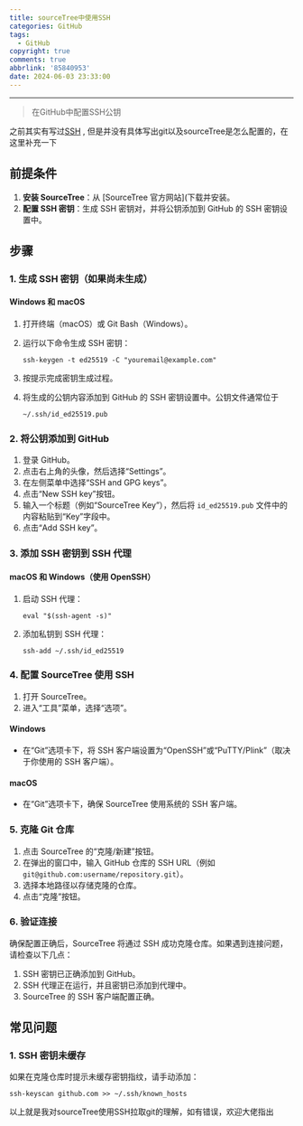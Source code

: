 ```yaml
---
title: sourceTree中使用SSH
categories: GitHub
tags:
  - GitHub
copyright: true
comments: true
abbrlink: '85840953'
date: 2024-06-03 23:33:00
---
```


<hr style='filter:progid:DXImageTransform.Microsoft.Glow(color=#FF0000,strength=10)' color='#FF0000' size='1' />

> 在GitHub中配置SSH公钥

<!--more-->

之前其实有写过[SSH](https://www.chensheng.group/2021/08/31/143-%E4%BD%BF%E7%94%A8SSH%E4%B8%8A%E4%BC%A0%E9%83%A8%E7%BD%B2/) , 但是并没有具体写出git以及sourceTree是怎么配置的，在这里补充一下

## 前提条件

1. **安装 SourceTree**：从 [SourceTree 官方网站](下载并安装。
2. **配置 SSH 密钥**：生成 SSH 密钥对，并将公钥添加到 GitHub 的 SSH 密钥设置中。

## 步骤

### 1. 生成 SSH 密钥（如果尚未生成）

#### Windows 和 macOS

1. 打开终端（macOS）或 Git Bash（Windows）。
2. 运行以下命令生成 SSH 密钥：

    ```
    ssh-keygen -t ed25519 -C "youremail@example.com"
    ```

3. 按提示完成密钥生成过程。
4. 将生成的公钥内容添加到 GitHub 的 SSH 密钥设置中。公钥文件通常位于
    ```
    ~/.ssh/id_ed25519.pub
    ```

### 2. 将公钥添加到 GitHub

1. 登录 GitHub。
2. 点击右上角的头像，然后选择“Settings”。
3. 在左侧菜单中选择“SSH and GPG keys”。
4. 点击“New SSH key”按钮。
5. 输入一个标题（例如“SourceTree Key”），然后将 `id_ed25519.pub` 文件中的内容粘贴到“Key”字段中。
6. 点击“Add SSH key”。

### 3. 添加 SSH 密钥到 SSH 代理

#### macOS 和 Windows（使用 OpenSSH）

1. 启动 SSH 代理：

    ```
    eval "$(ssh-agent -s)"
    ```

2. 添加私钥到 SSH 代理：

    ```
    ssh-add ~/.ssh/id_ed25519
    ```

### 4. 配置 SourceTree 使用 SSH

1. 打开 SourceTree。
2. 进入“工具”菜单，选择“选项”。

#### Windows

- 在“Git”选项卡下，将 SSH 客户端设置为“OpenSSH”或“PuTTY/Plink”（取决于你使用的 SSH 客户端）。

#### macOS

- 在“Git”选项卡下，确保 SourceTree 使用系统的 SSH 客户端。

### 5. 克隆 Git 仓库

1. 点击 SourceTree 的“克隆/新建”按钮。
2. 在弹出的窗口中，输入 GitHub 仓库的 SSH URL（例如 `git@github.com:username/repository.git`）。
3. 选择本地路径以存储克隆的仓库。
4. 点击“克隆”按钮。

### 6. 验证连接

确保配置正确后，SourceTree 将通过 SSH 成功克隆仓库。如果遇到连接问题，请检查以下几点：

1. SSH 密钥已正确添加到 GitHub。
2. SSH 代理正在运行，并且密钥已添加到代理中。
3. SourceTree 的 SSH 客户端配置正确。

## 常见问题

### 1. SSH 密钥未缓存

如果在克隆仓库时提示未缓存密钥指纹，请手动添加：

```
ssh-keyscan github.com >> ~/.ssh/known_hosts
```

以上就是我对sourceTree使用SSH拉取git的理解，如有错误，欢迎大佬指出 
